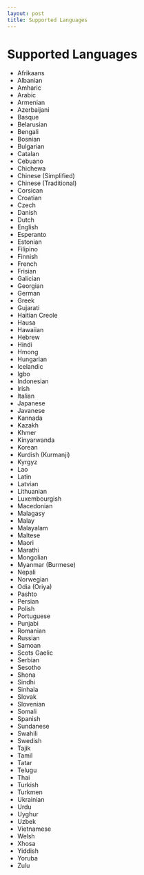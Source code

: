 ```yaml
---
layout: post
title: Supported Languages
---
```


# Supported Languages

- Afrikaans
- Albanian
- Amharic
- Arabic
- Armenian
- Azerbaijani
- Basque
- Belarusian
- Bengali
- Bosnian
- Bulgarian
- Catalan
- Cebuano
- Chichewa
- Chinese (Simplified)
- Chinese (Traditional)
- Corsican
- Croatian
- Czech
- Danish
- Dutch
- English
- Esperanto
- Estonian
- Filipino
- Finnish
- French
- Frisian
- Galician
- Georgian
- German
- Greek
- Gujarati
- Haitian Creole
- Hausa
- Hawaiian
- Hebrew
- Hindi
- Hmong
- Hungarian
- Icelandic
- Igbo
- Indonesian
- Irish
- Italian
- Japanese
- Javanese
- Kannada
- Kazakh
- Khmer
- Kinyarwanda
- Korean
- Kurdish (Kurmanji)
- Kyrgyz
- Lao
- Latin
- Latvian
- Lithuanian
- Luxembourgish
- Macedonian
- Malagasy
- Malay
- Malayalam
- Maltese
- Maori
- Marathi
- Mongolian
- Myanmar (Burmese)
- Nepali
- Norwegian
- Odia (Oriya)
- Pashto
- Persian
- Polish
- Portuguese
- Punjabi
- Romanian
- Russian
- Samoan
- Scots Gaelic
- Serbian
- Sesotho
- Shona
- Sindhi
- Sinhala
- Slovak
- Slovenian
- Somali
- Spanish
- Sundanese
- Swahili
- Swedish
- Tajik
- Tamil
- Tatar
- Telugu
- Thai
- Turkish
- Turkmen
- Ukrainian
- Urdu
- Uyghur
- Uzbek
- Vietnamese
- Welsh
- Xhosa
- Yiddish
- Yoruba
- Zulu